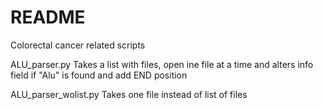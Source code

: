 # README #

Colorectal cancer related scripts

ALU_parser.py
Takes a list with files, open ine file at a time and alters info field if "Alu" is found and add END position

ALU_parser_wolist.py
Takes one file instead of list of files
